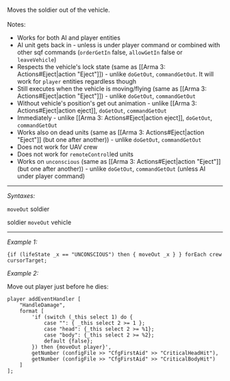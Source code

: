 Moves the soldier out of the vehicle.
<br><br>
Notes:
* Works for both AI and player entities
* AI unit gets back in - unless is under player command or combined with other sqf commands (`orderGetIn` false, `allowGetIn` false or `leaveVehicle`)
* Respects the vehicle's lock state (same as [[Arma 3: Actions#Eject|action "Eject"]]) - unlike `doGetOut`, `commandGetOut`. It will work for `player` entities regardless though
* Still executes when the vehicle is moving/flying (same as [[Arma 3: Actions#Eject|action "Eject"]]) - unlike `doGetOut`, `commandGetOut`
* Without vehicle's position's get out animation - unlike [[Arma 3: Actions#Eject|action eject]], `doGetOut`, `commandGetOut`
* Immediately - unlike [[Arma 3: Actions#Eject|action eject]], `doGetOut`, `commandGetOut`
* Works also on dead units (same as [[Arma 3: Actions#Eject|action "Eject"]] (but one after another)) - unlike `doGetOut`, `commandGetOut`
* Does not work for UAV crew
* Does not work for `remoteControl`led units
* Works on `unconscious` (same as [[Arma 3: Actions#Eject|action "Eject"]] (but one after another)) - unlike `doGetOut`, `commandGetOut` (unless AI under player command)


---
*Syntaxes:*

`moveOut` soldier

soldier `moveOut` vehicle

---
*Example 1:*

```sqf
{if (lifeState _x == "UNCONSCIOUS") then { moveOut _x } } forEach crew cursorTarget;
```

*Example 2:*

Move out player just before he dies:

```sqf
player addEventHandler [
	"HandleDamage", 
	format [
		'if (switch (_this select 1) do {
			case "": { _this select 2 >= 1 };
			case "head": {_this select 2 >= %1};
			case "body": {_this select 2 >= %2};
			default {false};
		}) then {moveOut player}',
		getNumber (configFile >> "CfgFirstAid" >> "CriticalHeadHit"),
		getNumber (configFile >> "CfgFirstAid" >> "CriticalBodyHit")
	]
];
```